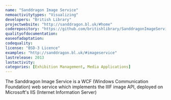 ```yaml
---
name: "Sanddragon Image Service"
nemoactivitytypes: "Visualizing"
developers: "British Library"
projectwebsite: "http://sanddragon.bl.uk/#home"
coderepository: "https://github.com/britishlibrary/SanddragonImageService"
qualityofdocumentation: 
easeofadaptation: 
codequality: 
license: "BSD-3 Licence"
examples: "http://sanddragon.bl.uk/#imageservice"
lastrelease: 2013
lastactivity: 
categories: [Exhibition Management, Media Applications]
---
```

The Sanddragon Image Service is a WCF (Windows Communication Foundation) web service which implements the IIIF image API, deployed on Microsoft's IIS (Internet Information Server)

